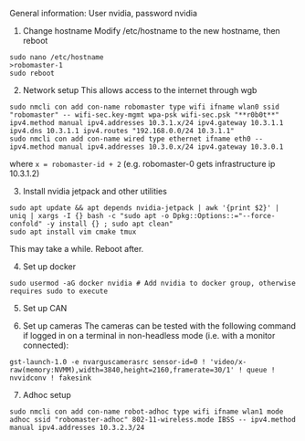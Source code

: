 General information:
User nvidia, password nvidia

1) Change hostname
Modify /etc/hostname to the new hostname, then reboot
```
sudo nano /etc/hostname
>robomaster-1
sudo reboot
```

2) Network setup
This allows access to the internet through wgb
```
sudo nmcli con add con-name robomaster type wifi ifname wlan0 ssid "robomaster" -- wifi-sec.key-mgmt wpa-psk wifi-sec.psk "**r0b0t**" ipv4.method manual ipv4.addresses 10.3.1.x/24 ipv4.gateway 10.3.1.1 ipv4.dns 10.3.1.1 ipv4.routes "192.168.0.0/24 10.3.1.1"
sudo nmcli con add con-name wired type ethernet ifname eth0 -- ipv4.method manual ipv4.addresses 10.3.0.x/24 ipv4.gateway 10.3.0.1
```
where `x = robomaster-id + 2` (e.g. robomaster-0 gets infrastructure ip 10.3.1.2)

3) Install nvidia jetpack and other utilities
```
sudo apt update && apt depends nvidia-jetpack | awk '{print $2}' | uniq | xargs -I {} bash -c "sudo apt -o Dpkg::Options::="--force-confold" -y install {} ; sudo apt clean"
sudo apt install vim cmake tmux
```
This may take a while. Reboot after.

4) Set up docker
```
sudo usermod -aG docker nvidia # Add nvidia to docker group, otherwise requires sudo to execute
```

5) Set up CAN

6) Set up cameras
The cameras can be tested with the following command if logged in on a terminal in non-headless mode (i.e. with a monitor connected):
```
gst-launch-1.0 -e nvarguscamerasrc sensor-id=0 ! 'video/x-raw(memory:NVMM),width=3840,height=2160,framerate=30/1' ! queue ! nvvidconv ! fakesink
```

7) Adhoc setup
```
sudo nmcli con add con-name robot-adhoc type wifi ifname wlan1 mode adhoc ssid "robomaster-adhoc" 802-11-wireless.mode IBSS -- ipv4.method manual ipv4.addresses 10.3.2.3/24
```

